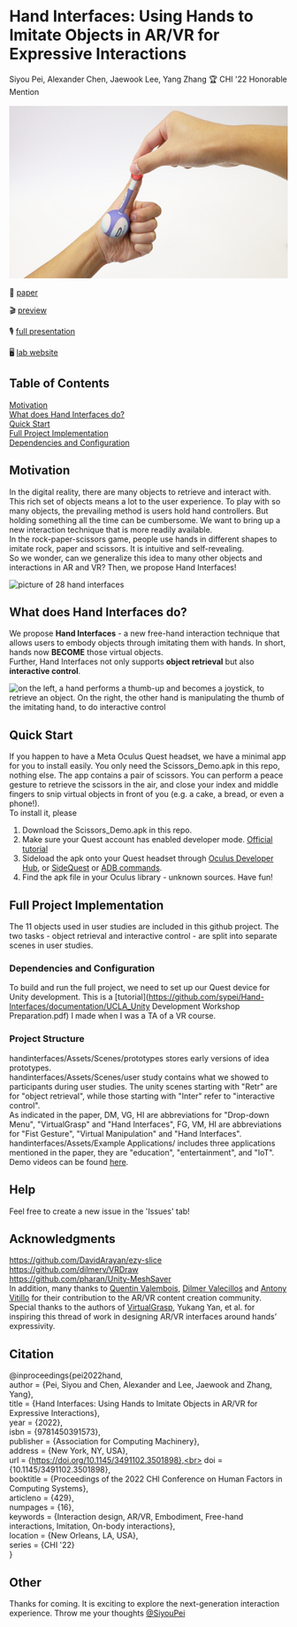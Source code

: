 # Hand Interfaces: Using Hands to Imitate Objects in AR/VR for Expressive Interactions 
Siyou Pei, Alexander Chen, Jaewook Lee, Yang Zhang :trophy: CHI '22 Honorable Mention</br></br>
![A user imitates a joystick with a thumb-up pose and manipulates the joystick by grabbing the thumb with another hand](https://github.com/sypei/personal-website/blob/main/research/HandInterfaces/HandInterfaces.png)</br>

📘 [paper](https://dl.acm.org/doi/10.1145/3491102.3501898)

🎬 [preview](https://www.youtube.com/watch?v=ATg3M4QsfEQ)

🎙️ [full presentation](https://www.youtube.com/watch?v=ATg3M4QsfEQ)

:desktop_computer: [lab website](https://hilab.dev/)

## Table of Contents
[Motivation](https://github.com/sypei/Hand-Interfaces#motivation)<br>
[What does Hand Interfaces do?](https://github.com/sypei/Hand-Interfaces#what-does-hand-interfaces-do)<br>
[Quick Start](https://github.com/sypei/Hand-Interfaces#quick-start)<br>
[Full Project Implementation](https://github.com/sypei/Hand-Interfaces#full-project-implementation)<br>
[Dependencies and Configuration](https://github.com/sypei/Hand-Interfaces#dependencies-and-configuration)<br>
## Motivation
In the digital reality, there are many objects to retrieve and interact with. This rich set of objects means a lot to the user experience. To play with so many objects, the prevailing method is users hold hand controllers. But holding something all the time can be cumbersome. We want to bring up a new interaction technique that is more readily available.<br>
In the rock-paper-scissors game, people use hands in different shapes to imitate rock, paper and scissors. It is intuitive and self-revealing.<br>
So we wonder, can we generalize this idea to many other objects and interactions in AR and VR? Then, we propose Hand Interfaces!

![picture of 28 hand interfaces](https://github.com/sypei/Hand-Interfaces/main/documentation/teaser.jpeg)

## What does Hand Interfaces do?
We propose **Hand Interfaces** - a new free-hand interaction technique that allows users to embody objects through imitating them with hands. In short, hands now **BECOME** those virtual objects.<br>
Further, Hand Interfaces not only supports **object retrieval** but also **interactive control**.

![on the left, a hand performs a thumb-up and becomes a joystick, to retrieve an object. On the right, the other hand is manipulating the thumb of the imitating hand, to do interactive control](https://github.com/sypei/Hand-Interfaces/main/documentation/2tasks.gif)
</br>

## Quick Start
If you happen to have a Meta Oculus Quest headset, we have a minimal app for you to install easily. You only need the Scissors_Demo.apk in this repo, nothing else. The app contains a pair of scissors. You can perform a peace gesture to retrieve the scissors in the air, and close your index and middle fingers to snip virtual objects in front of you (e.g. a cake, a bread, or even a phone!).<br>
To install it, please 
1. Download the Scissors_Demo.apk in this repo.
2. Make sure your Quest account has enabled developer mode. [Official tutorial](https://developer.oculus.com/documentation/native/android/mobile-device-setup/)
3. Sideload the apk onto your Quest headset through [Oculus Developer Hub](https://developer.oculus.com/documentation/unity/ts-odh/), or [SideQuest](https://sidequestvr.com/setup-howto) or [ADB commands](https://developer.oculus.com/documentation/native/android/ts-adb/).
4. Find the apk file in your Oculus library - unknown sources. Have fun!

## Full Project Implementation
The 11 objects used in user studies are included in this github project. The two tasks - object retrieval and interactive control - are split into separate scenes in user studies.
### Dependencies and Configuration
To build and run the full project, we need to set up our Quest device for Unity development. This is a [tutorial](https://github.com/sypei/Hand-Interfaces/documentation/UCLA_Unity Development Workshop Preparation.pdf) I made when I was a TA of a VR course.
### Project Structure
handinterfaces/Assets/Scenes/prototypes stores early versions of idea prototypes.<br>
handinterfaces/Assets/Scenes/user study contains what we showed to participants during user studies. The unity scenes starting with "Retr" are for "object retrieval", while those starting with "Inter" refer to "interactive control". <br>
As indicated in the paper, DM, VG, HI are abbreviations for "Drop-down Menu", "VirtualGrasp" and "Hand Interfaces", FG, VM, HI are abbreviations for "Fist Gesture", "Virtual Manipulation" and "Hand Interfaces".<br>
handinterfaces/Assets/Example Applications/ includes three applications mentioned in the paper, they are "education", "entertainment", and "IoT". Demo videos can be found [here](https://twitter.com/SiyouPei/status/1520298604715384832?s=20&t=m9H04vz897N6nOBseP7Pqw).<br>

## Help
Feel free to create a new issue in the 'Issues' tab!

## Acknowledgments
https://github.com/DavidArayan/ezy-slice<br>
https://github.com/dilmerv/VRDraw<br>
https://github.com/pharan/Unity-MeshSaver<br>
In addition, many thanks to [Quentin Valembois](https://www.youtube.com/c/ValemVR), [Dilmer Valecillos](https://www.youtube.com/c/DilmerV) and [Antony Vitillo](https://twitter.com/skarredghost) for their contribution to the AR/VR content creation community.<br>
Special thanks to the authors of [VirtualGrasp](https://dl.acm.org/doi/10.1145/3173574.3173652), Yukang Yan, et al. for inspiring this thread of work in designing AR/VR interfaces around hands’ expressivity. <br>

## Citation
@inproceedings{pei2022hand,<br>
author = {Pei, Siyou and Chen, Alexander and Lee, Jaewook and Zhang, Yang},<br>
title = {Hand Interfaces: Using Hands to Imitate Objects in AR/VR for Expressive Interactions},<br>
year = {2022},<br>
isbn = {9781450391573},<br>
publisher = {Association for Computing Machinery},<br>
address = {New York, NY, USA},<br>
url = {https://doi.org/10.1145/3491102.3501898},<br>
doi = {10.1145/3491102.3501898},<br>
booktitle = {Proceedings of the 2022 CHI Conference on Human Factors in Computing Systems},<br>
articleno = {429},<br>
numpages = {16},<br>
keywords = {Interaction design, AR/VR, Embodiment, Free-hand interactions, Imitation, On-body interactions},<br>
location = {New Orleans, LA, USA},<br>
series = {CHI '22}<br>
}<br>

## Other
Thanks for coming. It is exciting to explore the next-generation interaction experience. Throw me your thoughts [@SiyouPei](https://twitter.com/SiyouPei)
